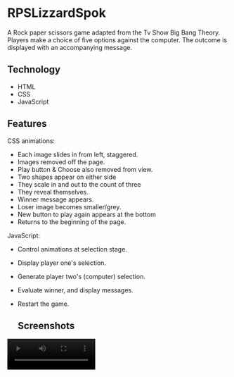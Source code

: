 # RPSLizzardSpok
A Rock paper scissors game adapted from the Tv Show Big Bang Theory. Players make a choice of five options against the computer. The outcome is displayed with an accompanying message.

## Technology
- HTML
- CSS
- JavaScript
  
## Features
CSS animations:
- Each image slides in from left, staggered.
- Images removed  off the page.
- Play button & Choose also removed from view.
- Two shapes appear on either side
- They scale in and out to the count of three
- They reveal themselves.
- Winner message appears.
- Loser image becomes smaller/grey.
- New button to play again appears at the bottom
- Returns to the beginning of the page.

JavaScript:
- Control animations at selection stage.
- Display player one's selection.
- Generate player two's (computer) selection.
- Evaluate winner, and display messages.
- Restart the game.

  ## Screenshots
<video width='200' height='70' controls>
  <source src='https://github.com/MaronillaG/RPSLizzardSpok/raw/8e54fb989af465fbbef25e066bcf0e750cbcacd7/Assets/Images/rpslp.webm' type='video/webm' >
   Your browser does not support the video tag.
</video>
